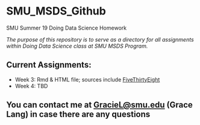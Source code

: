 # SMU_MSDS_Github   
SMU Summer 19 Doing Data Science Homework 

*The purpose of this repository is to serve as a directory for all assignments within Doing Data Science class at SMU MSDS Program.*

## **Current Assignments:**
  * Week 3: Rmd & HTML file; sources include [FiveThirtyEight](https://github.com/rudeboybert/fivethirtyeight)
  * Week 4: TBD
  
## You can contact me at GracieL@smu.edu (Grace Lang) in case there are any questions
